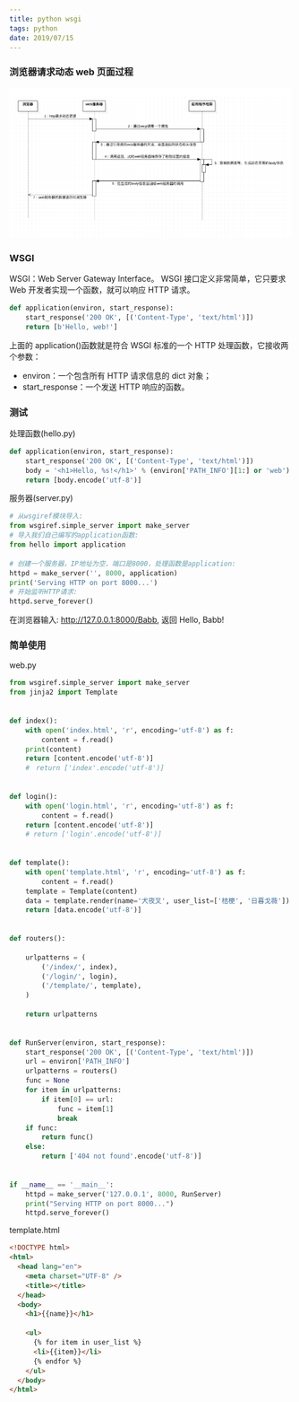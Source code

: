 ```yaml
---
title: python wsgi
tags: python
date: 2019/07/15
---
```


### 浏览器请求动态 web 页面过程

![Flow](python-wsgi/wsgi.png)

### WSGI

WSGI：Web Server Gateway Interface。
WSGI 接口定义非常简单，它只要求 Web 开发者实现一个函数，就可以响应 HTTP 请求。

```python
def application(environ, start_response):
    start_response('200 OK', [('Content-Type', 'text/html')])
    return [b'Hello, web!']
```

上面的 application()函数就是符合 WSGI 标准的一个 HTTP 处理函数，它接收两个参数：

- environ：一个包含所有 HTTP 请求信息的 dict 对象；
- start_response：一个发送 HTTP 响应的函数。

### 测试

处理函数(hello.py)

```python
def application(environ, start_response):
    start_response('200 OK', [('Content-Type', 'text/html')])
    body = '<h1>Hello, %s!</h1>' % (environ['PATH_INFO'][1:] or 'web')
    return [body.encode('utf-8')]
```

服务器(server.py)

```python
# 从wsgiref模块导入:
from wsgiref.simple_server import make_server
# 导入我们自己编写的application函数:
from hello import application

# 创建一个服务器，IP地址为空，端口是8000，处理函数是application:
httpd = make_server('', 8000, application)
print('Serving HTTP on port 8000...')
# 开始监听HTTP请求:
httpd.serve_forever()
```

在浏览器输入: http://127.0.0.1:8000/Babb, 返回 Hello, Babb!

### 简单使用

web.py

```python
from wsgiref.simple_server import make_server
from jinja2 import Template


def index():
    with open('index.html', 'r', encoding='utf-8') as f:
        content = f.read()
    print(content)
    return [content.encode('utf-8')]
    #　return ['index'.encode('utf-8')]


def login():
    with open('login.html', 'r', encoding='utf-8') as f:
        content = f.read()
    return [content.encode('utf-8')]
    # return ['login'.encode('utf-8')]


def template():
    with open('template.html', 'r', encoding='utf-8') as f:
        content = f.read()
    template = Template(content)
    data = template.render(name='犬夜叉', user_list=['桔梗', '日暮戈薇'])
    return [data.encode('utf-8')]


def routers():

    urlpatterns = (
        ('/index/', index),
        ('/login/', login),
        ('/template/', template),
    )

    return urlpatterns


def RunServer(environ, start_response):
    start_response('200 OK', [('Content-Type', 'text/html')])
    url = environ['PATH_INFO']
    urlpatterns = routers()
    func = None
    for item in urlpatterns:
        if item[0] == url:
            func = item[1]
            break
    if func:
        return func()
    else:
        return ['404 not found'.encode('utf-8')]


if __name__ == '__main__':
    httpd = make_server('127.0.0.1', 8000, RunServer)
    print("Serving HTTP on port 8000...")
    httpd.serve_forever()

```

template.html

```html
<!DOCTYPE html>
<html>
  <head lang="en">
    <meta charset="UTF-8" />
    <title></title>
  </head>
  <body>
    <h1>{{name}}</h1>

    <ul>
      {% for item in user_list %}
      <li>{{item}}</li>
      {% endfor %}
    </ul>
  </body>
</html>
```

